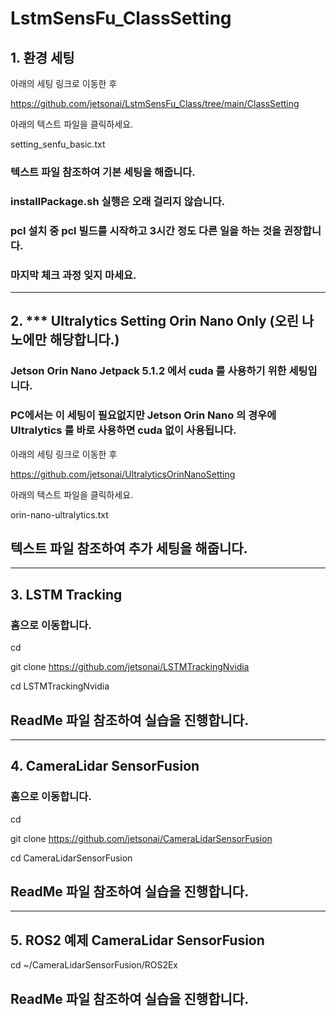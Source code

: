 # LstmSensFu_ClassSetting

## 1. 환경 세팅

아래의 세팅 링크로 이동한 후

https://github.com/jetsonai/LstmSensFu_Class/tree/main/ClassSetting

아래의 텍스트 파일을 클릭하세요.

setting_senfu_basic.txt

### 텍스트 파일 참조하여 기본 세팅을 해줍니다. 
### installPackage.sh 실행은 오래 걸리지 않습니다. 
### pcl 설치 중 pcl 빌드를 시작하고 3시간 정도 다른 일을 하는 것을 권장합니다.
### 마지막 체크 과정 잊지 마세요.

-----------------------------------

## 2. *** Ultralytics Setting Orin Nano Only (오린 나노에만 해당합니다.)

### Jetson Orin Nano Jetpack 5.1.2 에서 cuda 를 사용하기 위한 세팅입니다. 
### PC에서는 이 세팅이 필요없지만 Jetson Orin Nano 의 경우에 Ultralytics 를 바로 사용하면 cuda 없이 사용됩니다.

아래의 세팅 링크로 이동한 후

https://github.com/jetsonai/UltralyticsOrinNanoSetting

아래의 텍스트 파일을 클릭하세요.

orin-nano-ultralytics.txt

## 텍스트 파일 참조하여 추가 세팅을 해줍니다.

-----------------------------------

## 3. LSTM Tracking

### 홈으로 이동합니다.

cd

git clone https://github.com/jetsonai/LSTMTrackingNvidia

cd LSTMTrackingNvidia

## ReadMe 파일 참조하여 실습을 진행합니다.

-----------------------------------

## 4. CameraLidar SensorFusion

### 홈으로 이동합니다.

cd

git clone https://github.com/jetsonai/CameraLidarSensorFusion

cd CameraLidarSensorFusion

## ReadMe 파일 참조하여 실습을 진행합니다.

-----------------------------------

## 5. ROS2 예제 CameraLidar SensorFusion 

cd ~/CameraLidarSensorFusion/ROS2Ex

## ReadMe 파일 참조하여 실습을 진행합니다.




